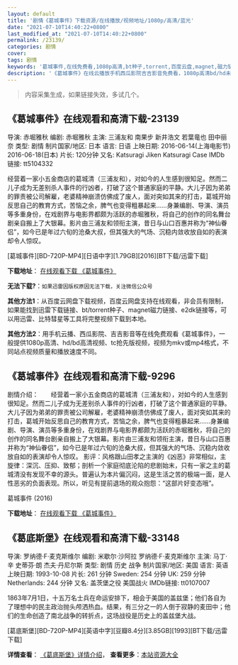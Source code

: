 ```yaml
---
layout: default
title: '剧情《葛城事件》下载资源/在线播放/视频地址/1080p/高清/蓝光'
date: "2021-07-10T14:40:22+0800"
last_modified_at: "2021-07-10T14:40:22+0800"
permalink: /23139/
categories: 剧情
cover:
tags: 剧情
keywords: '葛城事件,在线免费看,1080p高清,bt种子,torrent,百度云盘,magnet,磁力链,迅雷下载资源'
description: '《葛城事件》在线云播放手机西瓜影院吉吉影音免费看，1080p高清bd/hd未删减完整版和tc抢先枪版，mkv/mp4格式，附带bt/torrent种子、magnet/磁力链、百度云盘、网盘资源迅雷下载链接'
---
```


>内容采集生成，如果链接失效，多试几个。


## 《葛城事件》在线观看和高清下载-23139

导演: 赤堀雅秋 编剧: 赤堀雅秋 主演: 三浦友和 南果步 新井浩文 若葉竜也 田中丽奈 类型: 剧情 制片国家/地区: 日本 语言: 日语 上映日期: 2016-06-14(上海电影节) 2016-06-18(日本) 片长: 120分钟 又名: Katsuragi Jiken Katsuragi Case IMDb链接: tt5104332

经营着一家小五金商店的葛城清（三浦友和），对如今的人生感到很知足。然而二儿子成为无差别杀人事件的行凶者，打破了这个普通家庭的平静。大儿子因为弟弟的罪责被公司解雇，老婆精神崩溃仿佛成了废人，面对突如其来的打击，葛城开始反思自己的教育方式，苦恼之余，脾气也变得粗暴起来……身兼编剧、导演、演员等多重身份，在戏剧界与电影界都颇为活跃的赤堀雅秋，将自己的创作的同名舞台剧亲自搬上了大银幕。影片由三浦友和领衔主演，昔日与山口百惠并称为“神仙眷侣”，如今已是年过六旬的沧桑大叔，但其强大的气场、沉稳内敛收放自如的表演却令人惊叹。


[葛城事件][BD-720P-MP4][日语中字][1.79GB][2016][BT下载/迅雷下载]

**下载地址**： [在线观看下载 《葛城事件》](https://www.btdx8.com/torrent/katsuragi_case_2016.html) 


**无法下载?**：`如果迅雷因版权原因无法下载，关注微信公众号 `

**其他方法1**：从百度云网盘下载视频，百度云网盘支持在线观看，非会员有限制，如果能找到迅雷下载链接、bt/torrent种子、magnet磁力链接、e2dk链接等，可以用迅雷、比特彗星等工具将完整视频下载到本地。

**其他方法2**：用手机云播、西瓜影院、吉吉影音等在线免费观看《葛城事件》，一般提供1080p高清、hd/bd高清视频、tc抢先版视频，视频为mkv或mp4格式，不同站点视频质量和播放速度不同。


## 《葛城事件》在线观看和高清下载-9296

剧情介绍：　　经营着一家小五金商店的葛城清（三浦友和），对如今的人生感到很知足。然而二儿子成为无差别杀人事件的行凶者，打破了这个普通家庭的平静。大儿子因为弟弟的罪责被公司解雇，老婆精神崩溃仿佛成了废人，面对突如其来的打击，葛城开始反思自己的教育方式，苦恼之余，脾气也变得粗暴起来……身兼编剧、导演、演员等多重身份，在戏剧界与电影界都颇为活跃的赤堀雅秋，将自己的创作的同名舞台剧亲自搬上了大银幕。影片由三浦友和领衔主演，昔日与山口百惠并称为“神仙眷侣”，如今已是年过六旬的沧桑大叔，但其强大的气场、沉稳内敛收放自如的表演却令人惊叹。 影评：风格跟山田孝之主演的《凶恶》非常相似，主旋律：深沉、压抑、致郁；剖析一个家庭彻底沦陷的悲剧始末，只有一家之主的葛城清没有发现不幸的源头。普遍认为本片偏沉闷，这是生活之苦的极端一面，是人性恶劣的负面表现。所以，听见有提前退场的观众抱怨：“这部片好变态哦”。


葛城事件 (2016)

**下载地址**： [在线观看下载 《葛城事件》](https://www.btbtdy.me/btdy/dy9668.html) 


## 《葛底斯堡》在线观看和高清下载-33148

导演: 罗纳德·F·麦克斯维尔 编剧: 米歇尔·沙阿拉 罗纳德·F·麦克斯维尔 主演: 马丁·辛 史蒂芬·朗 杰夫·丹尼尔斯 类型: 剧情 历史 战争 制片国家/地区: 美国 语言: 英语 上映日期: 1993-10-08 片长: 261 分钟 Sweden: 254 分钟 UK: 259 分钟 Netherlands: 244 分钟 又名: 盖茨堡之役 美国战火 IMDb链接: tt0107007

1863年7月1日，十五万名士兵在命运安排下，相会于美国的盖兹堡；他们各自为了理想中的民主政治抛头颅洒热血。结果，有三分之一的人倒于寂静的麦田中；他们的生命创造了南北战争的转折点，这场战役是历史上的盖兹堡大战。


[葛底斯堡][BD-720P-MP4][英语中字][豆瓣8.4分][3.85GB][1993][BT下载/迅雷下载]

**详情查看**： [《葛底斯堡》详情介绍](/movie/33148/)， **查看更多**：[本站资源大全](/movie/t/all/)

